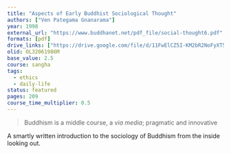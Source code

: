 ```yaml
---
title: "Aspects of Early Buddhist Sociological Thought"
authors: ["Ven Pategama Gnanarama"]
year: 1998
external_url: "https://www.buddhanet.net/pdf_file/social-thought6.pdf"
formats: [pdf]
drive_links: ["https://drive.google.com/file/d/11FwElCZ5I-KM2bR2NoFyXT5bsN1mVyH-/view?usp=drivesdk"]
olid: OL32061986M
base_value: 2.5
course: sangha
tags:
  - ethics
  - daily-life
status: featured
pages: 209
course_time_multiplier: 0.5
---
```


> Buddhism is a middle course, a _via media_; pragmatic and innovative

A smartly written introduction to the sociology of Buddhism from the inside looking out.
